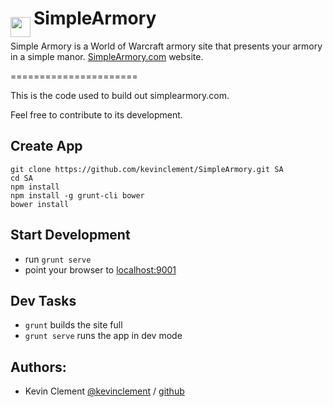# SimpleArmory <img src="https://github.com/kevinclement/SimpleArmory/raw/master/app/images/shield.png?raw=true" align="left" height="32" width="32" style="max-width:100%;align-vertical: center;vertical-align: center;line-height: 20px;margin-top: 15px;margin-right: 5px;">
Simple Armory is a World of Warcraft armory site that presents your armory in a simple manor.
[SimpleArmory.com](SimpleArmory.com) website.

======================

This is the code used to build out simplearmory.com.  

Feel free to contribute to its development.

## Create App

```shell
git clone https://github.com/kevinclement/SimpleArmory.git SA
cd SA
npm install
npm install -g grunt-cli bower
bower install
```

## Start Development

- run `grunt serve`
- point your browser to [localhost:9001](http://localhost:9001)

## Dev Tasks

- `grunt` builds the site full
- `grunt serve` runs the app in dev mode

Authors:
-------

  * Kevin Clement [@kevinclement](https://twitter.com/kevinclement) / [github](https://github.com/kevinclement)
